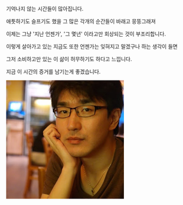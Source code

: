 <!-- - [Career](workspace/career/index) -->
<!-- - [메모](post/dev/list) -->
<!-- - [Image of Acidraincity](https://goo.gl/photos/BhSB6Ns8DFU3nguB7){:target="_blank"} -->
<!-- - [essay.2004-2012](workspace/essay_2004_2012/list) -->
<!-- - [끄적거림. 2007년 12월 1일 - 2012년 7월 10일](workspace/20071201-20120710.html){:target="_blank"} -->


기억나지 않는 시간들이 많아집니다. 

애틋하기도 슬프기도 했을 그 많은 각개의 순간들이 바래고 뭉뚱그래져 

이제는 그냥 '지난 언젠가', '그 몇년' 이라고만 회상되는 것이 부조리합니다. 

이렇게 살아가고 있는 지금도 또한 언젠가는 잊혀지고 말겠구나 하는 생각이 들면 

그저 소비하고만 있는 이 삶이 허무하기도 하다고 느낍니다.  

지금 이 시간의 증거를 남기는게 좋겠습니다.





![](workspace/wikiimage/profile.jpg)